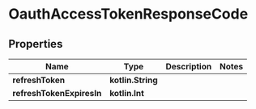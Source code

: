 
# OauthAccessTokenResponseCode

## Properties
Name | Type | Description | Notes
------------ | ------------- | ------------- | -------------
**refreshToken** | **kotlin.String** |  | 
**refreshTokenExpiresIn** | **kotlin.Int** |  | 



